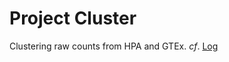 # Project Cluster
Clustering raw counts from HPA and GTEx. *cf*. [Log](https://github.com/dmtr13/cluster/wiki)
